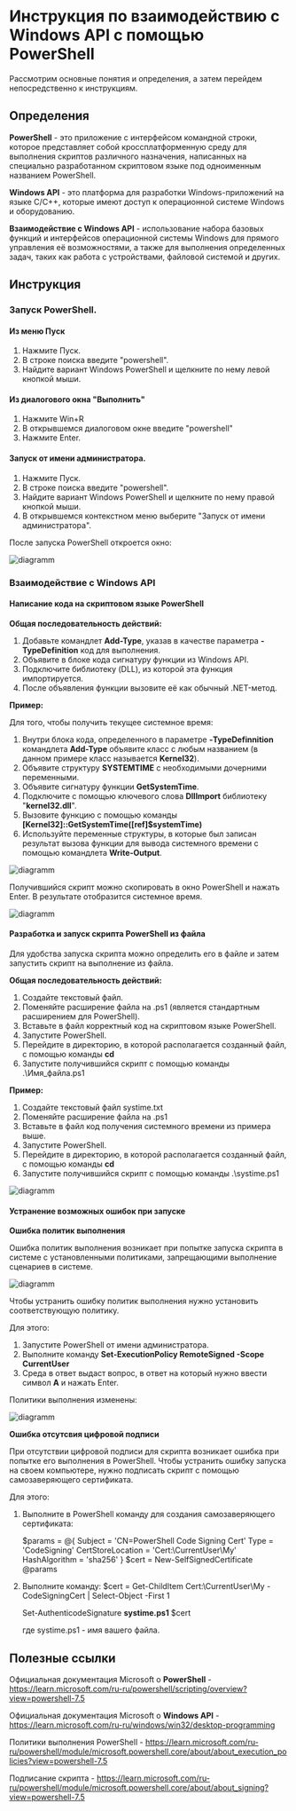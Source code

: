 # Инструкция по взаимодействию с Windows API с помощью PowerShell

Рассмотрим основные понятия и определения, а затем перейдем непосредственно к инструкциям.

## Определения

**PowerShell** - это приложение с интерфейсом командной строки, которое представляет собой кроссплатформенную среду  для выполнения скриптов различного назначения, написанных на специально разработанном скриптовом языке под одноименным названием PowerShell.

**Windows API** - это платформа для разработки Windows-приложений на языке C/C++, которые имеют доступ к операционной системе Windows и оборудованию.

**Взаимодействие с Windows API** - использование набора базовых функций и интерфейсов операционной системы Windows для прямого управления её возможностями, а также для выполнения определенных задач, таких как работа с устройствами, файловой системой и других.

## Инструкция
### Запуск PowerShell.

#### Из меню Пуск
1. Нажмите Пуск.
2. В строке поиска введите "powershell".
3. Найдите вариант Windows PowerShell и щелкните по нему левой кнопкой мыши.

#### Из диалогового окна "Выполнить"
1. Нажмите Win+R
2. В открывшемся диалоговом окне введите "powershell"
3. Нажмите Enter.

#### Запуск от имени администратора.

1. Нажмите Пуск.
2. В строке поиска введите "powershell".
3. Найдите вариант Windows PowerShell и щелкните по нему правой кнопкой мыши.
4. В открывшемся контекстном меню выберите "Запуск от имени администратора".
   
После запуска PowerShell откроется окно:

![diagramm](images/powershell.png)

### Взаимодействие с Windows API

#### Написание кода на скриптовом языке PowerShell

**Общая последовательность действий:**

1. Добавьте командлет **Add-Type**, указав в качестве параметра **-TypeDefinition** код для выполнения.
2. Объявите в блоке кода сигнатуру функции из Windows API.
3. Подключите библиотеку (DLL), из которой эта функция импортируется.
4. После объявления функции вызовите её как обычный .NET-метод.

**Пример:**

Для того, чтобы получить текущее системное время: 

1. Внутри блока кода, определенного в параметре **-TypeDefinnition** командлета **Add-Type** объявите класс с любым названием (в данном примере класс называется **Kernel32**).
2. Объявите структуру **SYSTEMTIME** с необходимыми дочерними переменными.
3. Объявите сигнатуру функции **GetSystemTime**.
4. Подключите с помощью ключевого слова **DllImport** библиотеку "**kernel32.dll**".
5. Вызовите функцию с помощью команды **[Kernel32]::GetSystemTime([ref]$systemTime)**
6. Используйте переменные структуры, в которые был записан результат вызова функции для вывода системного времени с помощью командлета **Write-Output**.

![diagramm](images/system_time.png)

Получившийся скрипт можно скопировать в окно PowerShell и нажать Enter. В результате отобразится системное время.

![diagramm](images/system_time_output.png)

#### Разработка и запуск скрипта PowerShell из файла

Для удобства запуска скрипта можно определить его в файле и затем запустить скрипт на выполнение из файла.

**Общая последовательность действий:**

1. Создайте текстовый файл.
2. Поменяйте расширение файла на .ps1 (является стандартным расширением для PowerShell).
3. Вставьте в файл корректный код на скриптовом языке PowerShell.
4. Запустите PowerShell.
5. Перейдите в директорию, в которой располагается созданный файл, с помощью команды **cd** 
6. Запустите получившийся скрипт с помощью команды .\Имя_файла.ps1

**Пример:**
1. Создайте текстовый файл systime.txt
2. Поменяйте расширение файла на .ps1
3. Вставьте в файл код получения системного времени из примера выше.
4. Запустите PowerShell.
5. Перейдите в директорию, в которой располагается созданный файл, с помощью команды **cd** 
5. Запустите получившийся скрипт с помощью команды .\systime.ps1

![diagramm](images/system_time_file.png)

#### Устранение возможных ошибок при запуске

**Ошибка политик выполнения**

Ошибка политик выполнения возникает при попытке запуска скрипта в системе с установленными политиками, запрещающими выполнение сценариев в системе.

![diagramm](images/system_time_run_error.png)

Чтобы устранить ошибку политик выполнения нужно установить соответствующую политику. 

Для этого:

1. Запустите PowerShell от имени администратора.
2. Выполните команду **Set-ExecutionPolicy RemoteSigned -Scope CurrentUser**
3. Среда в ответ выдаст вопрос, в ответ на который нужно ввести символ **A** и нажать Enter.

Политики выполнения изменены: 

![diagramm](images/system_execution_policy.png)

**Ошибка отсутсвия цифровой подписи**

При отсутствии цифровой подписи для скрипта возникает ошибка при попытке его выполнения в PowerShell.
Чтобы устранить ошибку запуска на своем компьютере, нужно подписать скрипт с помощью самозаверяющего сертификата.

Для этого:
1. Выполните в PowerShell команду для создания самозаверяющего сертификата:

   $params = @{
    Subject = 'CN=PowerShell Code Signing Cert'
    Type = 'CodeSigning'
    CertStoreLocation = 'Cert:\CurrentUser\My'
    HashAlgorithm = 'sha256'
   }
   $cert = New-SelfSignedCertificate @params

2. Выполните команду:
   $cert = Get-ChildItem Cert:\CurrentUser\My -CodeSigningCert |
    Select-Object -First 1

   Set-AuthenticodeSignature **systime.ps1** $cert

   где systime.ps1 - имя вашего файла.

## Полезные ссылки

Официальная документация Microsoft о **PowerShell** - https://learn.microsoft.com/ru-ru/powershell/scripting/overview?view=powershell-7.5

Официальная документация Microsoft о **Windows API** - https://learn.microsoft.com/ru-ru/windows/win32/desktop-programming

Политики выполнения PowerShell - https://learn.microsoft.com/ru-ru/powershell/module/microsoft.powershell.core/about/about_execution_policies?view=powershell-7.5

Подписание скрипта - https://learn.microsoft.com/ru-ru/powershell/module/microsoft.powershell.core/about/about_signing?view=powershell-7.5
